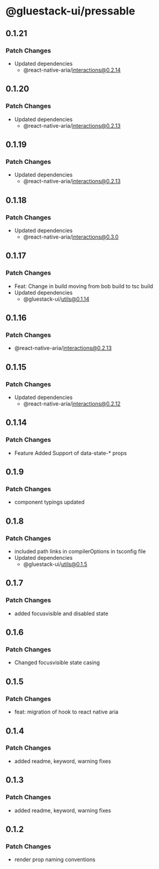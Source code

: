 # @gluestack-ui/pressable

## 0.1.21

### Patch Changes

- Updated dependencies
  - @react-native-aria/interactions@0.2.14

## 0.1.20

### Patch Changes

- Updated dependencies
  - @react-native-aria/interactions@0.2.13

## 0.1.19

### Patch Changes

- Updated dependencies
  - @react-native-aria/interactions@0.2.13

## 0.1.18

### Patch Changes

- Updated dependencies
  - @react-native-aria/interactions@0.3.0

## 0.1.17

### Patch Changes

- Feat: Change in build moving from bob build to tsc build
- Updated dependencies
  - @gluestack-ui/utils@0.1.14

## 0.1.16

### Patch Changes

- @react-native-aria/interactions@0.2.13

## 0.1.15

### Patch Changes

- Updated dependencies
  - @react-native-aria/interactions@0.2.12

## 0.1.14

### Patch Changes

- Feature
  Added Support of data-state-\* props

## 0.1.9

### Patch Changes

- component typings updated

## 0.1.8

### Patch Changes

- included path links in compilerOptions in tsconfig file
- Updated dependencies
  - @gluestack-ui/utils@0.1.5

## 0.1.7

### Patch Changes

- added focusvisible and disabled state

## 0.1.6

### Patch Changes

- Changed focusvisible state casing

## 0.1.5

### Patch Changes

- feat: migration of hook to react native aria

## 0.1.4

### Patch Changes

- added readme, keyword, warning fixes

## 0.1.3

### Patch Changes

- added readme, keyword, warning fixes

## 0.1.2

### Patch Changes

- render prop naming conventions
